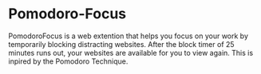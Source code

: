 # Pomodoro-Focus
PomodoroFocus is a web extention that helps you focus on your work by temporarily blocking distracting websites. After the block timer of 25 minutes runs out, your websites are available for you to view again.
This is inpired by the Pomodoro Technique. 
